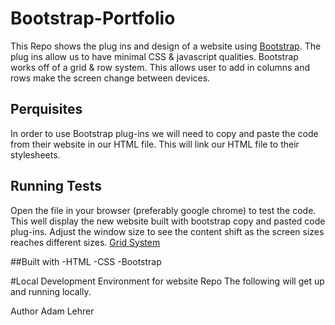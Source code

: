 # Bootstrap-Portfolio

This Repo shows the plug ins and design of a website using <a href="https://getbootstrap.com/">Bootstrap</a>. The plug ins allow us to have minimal CSS & javascript qualities. Bootstrap works off of a grid & row system. This allows user to add in columns and rows make the screen change between devices. 

## Perquisites

In order to use Bootstrap plug-ins we will need to copy and paste the code from their website in our HTML file. This will link our HTML file to their stylesheets. 


## Running Tests 

Open the file in  your browser (preferably google chrome) to test the code. 
This well display the new website built with bootstrap copy and pasted code plug-ins. 
Adjust the window size to see the content shift as the screen sizes reaches different sizes. <a href="https://getbootstrap.com/docs/4.3/layout/grid/">Grid System </a>

##Built with
-HTML
-CSS
-Bootstrap

#Local Development Environment for website Repo
The following will get up and running locally.

Author
Adam Lehrer



